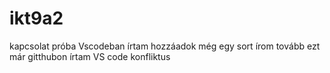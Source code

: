 # ikt9a2
kapcsolat próba
Vscodeban írtam
hozzáadok még egy sort
írom tovább
ezt már gitthubon írtam
VS code konfliktus 